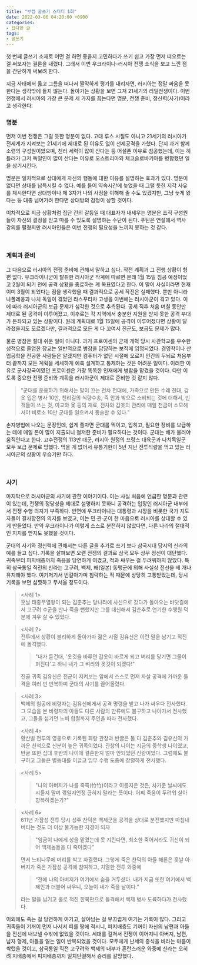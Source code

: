 ```yaml
---
title: "부캠 글쓰기 스터디 1회"
date: 2022-03-06 04:20:00 +0900
categories:
- 잡다한 글
tags:
- 글쓰기
---
```


첫 번째 글쓰기 소재로 어떤 걸 하면 좋을지 고민하다가 쓰기 쉽고 가장 먼저 떠오르는 걸 써보자는 결론을 내렸다. 그래서 이번 우크라이나-러시아 전쟁 소식을 보고 느낀 점을 간단하게 써보려 한다. 

지금 사태에서 옳고 그름을 떠나서 짤막하게 평가를 내리자면, 러시아는 정말 싸움을 못한다는 생각밖에 들지 않는다. 돌아가는 상황을 보면 그저 21세기의 러일전쟁이다. 이번 전쟁에서 러시아의 가장 큰 문제 세 가지를 꼽는다면 명분, 전쟁 준비, 정신력(사기)이라고 생각한다.



### 명분 
먼저 이번 전쟁은 그럴 듯한 명분이 없다. 고대 루스 시절도 아니고 21세기의 러시아가 전세계가 지켜보는 21세기에 제대로 된 이유도 없이 선제공격을 가했다. 단지 과거 함께 소련의 구성원이었으며, 친러 세력이 많이 산다는 등 어설픈 이유로 침공했는데, 이는 히틀러가 그저 독일인이 많이 산다는 이유로 오스트리아와 체코슬로바키아를 병합했던 일을 상기시킨다. 

명분은 일차적으로 상대에게 자신의 행동에 대한 이유를 설명하는 효과가 있다. 명분이 없다면 상대를 납득시킬 수 없다. 예를 들어 약속시간에 늦었을 때 그럴 듯한 지각 사유를 제시한다면 상대방이나 제 3자가 나의 사정을 이해해 줄 수도 있겠지만, 그냥 늦게 왔다는 둥 대충 넘어가려 한다면 상대방의 감정이 상할 것이다. 

이차적으로 지금 상황처럼 집단 간의 갈등일 때 대표자가 내세우는 명분은 조직 구성원들이 자신의 결정을 믿고 따를 수 있도록 설명하는 수단이 된다. 푸틴은 연설에서 역사 강의를 펼쳤지만 러시아인들은 이번 전쟁의 필요성을 느끼지 못하는 것 같다. 

<br/>

### 계획과 준비
그 다음으로 러시아의 전쟁 준비에 관해서 말하고 싶다. 작전 계획과 그 진행 상황이 형편 없다. 우크라이나군이 탈취한 러시아군 작계에 따르면 본래 1월 15일 침공 예정이었고 2월이 되기 전에 공격 상황을 종료하는 게 목표였다고 한다. 이 말이 사실이라면 현재 이미 3월이 되었다는 점을 생각했을 때 결과적으로 공세 작전은 실패했다. 뿐만 아니라 나폴레옹과 나치 독일이 겪었던 라스푸티차 고생을 이번에는 러시아군이 겪고 있다. 이에 따라 러시아군의 보급 문제가 심각한 것으로 추측된다. 공세 직후 처음 며칠 동안만 제대로 된 공격이 이루어졌고, 이후로는 각 지역에서 충분한 지원을 받지 못한 공격 부대가 돈좌되고 있는 상황이다. 원래 계획대로 1월 15일에 공격이 이루어졌다면 상황이 달라졌을지도 모르겠다만, 결과적으로 모든 게 다 꼬여서 진군도, 보급도 문제가 많다.

물론 병참은 절대 쉬운 일이 아니다. 과거 프로이센의 군제 개혁 당시 사관학교를 우수한 성적으로 졸업한 장교는 일반적으로 병참을 담당하는 보직에 임명되었다. 경영학이나 산업공학을 전공한 사람들은 알겠지만 컴퓨터가 없던 시절에 오로지 인간의 두뇌로 처음부터 끝까지 모든 계획을 세세하게 예측 설계하고 통제하는 것은 어려운 일이다. 이러한 이유로 군사강국이였던 프로이센은 가장 똑똑한 인재에게 병참을 맡겼을 것이다. 다만 이토록 중요한 전쟁 준비와 계획을 러시아군이 제대로 준비한 것 같지 않다.

>"군대를 운용하기 위해서는 말이 끄는 전차 천대에, 가죽으로 만든 수레 천대, 갑옷 입은 병사 10만, 천리길의 식량수송, 즉 안과 밖으로 소비되는 것에 더해서, 빈객들이 쓰는 것, 아교와 옻 등의 재료, 전차와 갑옷의 관리에 매일 천금이 소모해서야 비로소 10만 군대를 일으켜서 통솔할 수 있다."

손자병법에 나오는 문장인데, 쉽게 풀자면 군대를 먹이고, 입히고, 필요한 장비를 보급하는 데에 매일 돈이 많이 지출되니 철저한 준비가 필요하다는 것이다. 군대는 배가 불러야 움직인다고 한다. 고수전쟁의 113만 대군, 러시아 원정의 프랑스 대육군과 나치독일군 모두 보급 문제로 망했다. 먹을 게 없어서 유통기한이 5년 지난 전투식량을 먹고 있는 러시아군의 상황이 우습기만 하다. 

<br/>

### 사기 
마지막으로 러시아군의 사기에 관한 이야기이다. 이는 사실 처음에 언급한 명분과 관련이 있는데, 전쟁의 정당성을 제대로 설명하지 못하니 공격하는 입장인 러시아군 내부에서 전쟁 수행 의지가 부족하다. 반면에 우크라이나는 대통령과 시장을 비롯한 국가 지도자들이 결사항전의 의지를 보였고, 이는 민·관·군이 한 마음으로 러시아를 상대할 수 있게 만들었다. 만약 우크라이나가 이렇게 스스로 분전하지 않았다면, 다른 나라의 절대적인 지지를 받지도 못했을 것이다. 

군대의 사기와 정신력에 관해서는 다른 글을 추가로 쓰기 보다 삼국시대 당시의 신라의 예를 들고 싶다. 기록을 살펴보면 오랜 전쟁의 결과로 삼국 모두 상무 정신이 대단했다. 귀족부터 피지배층까지 죽음을 당연하게 여겼고, 적과 싸우는 걸 두려워하지 않았다. 특히 삼국통일 직전의 신라는 고구려, 백제, 왜(일본) 동맹군에 의해 사실상 전선을 세 개나 유지해야 했다. 여기저기서 번갈아가며 침략하는 적 때문에 상당히 고통받았는데, 당시 기록을 보면 섬찟하고 무서울 정도이다.

><사례 1>   
>훗날 태종무열왕이 되는 김춘추는 당나라에 사신으로 갔다가 돌아오는 바닷길에서 고구려 수군을 만나 죽을 뻔했지만 그를 대신해서 김춘추로 연기한 수행원 덕분에 겨우 살 수 있었다. 

><사례 2>  
> 전투에서 상황이 불리하게 돌아가자 젊은 시절 김유신은 이런 말을 남기고 적진에 돌격했다.   
>>"내가 듣건대, '옷깃을 바루면 갑옷이 바르게 되고 벼리를 당기면 그물이 펴진다'고 하니 내가 그 벼리와 옷깃이 되겠다!"
>
>진골 귀족 김유신은 전군이 지켜보는 앞에서 스스로 먼저 자살 공격에 가까운 돌격을 여러 번 반복하며 군대의 사기를 끌어올렸다.

><사례 3>  
> 백제의 침공에 비령자는 김유신에게서 공격 명령을 받고 나가 싸우다 전사했다. 그 모습을 본 비령자의 아들도 다른 사람의 만류에도 불구하고 나아가서 전사했고, 그들을 섬기던 노비 합절까지 주인을 따라 전사했다. 

><사례 4>   
>황산벌 전투의 영웅으로 기록된 화랑 관창과 반굴은 둘 다 김춘추와 김유신의 가까운 친척으로 신분이 높은 귀족이었다. 관창의 나이는 지금의 중학생 나이였고, 반굴 또한 십대 후반의 나이에 결혼한지 얼마 안되었던 신랑이었다. 그럼에도 불구하고 그들은 별동대를 이끌고 임무 수행 도중에 장렬하게 전사했다. 

><사례 5>  
>>"나의 아버지가 나를 죽죽(竹竹)이라고 이름지은 것은, 차가운 날씨에도 시들지 말며 꺾일지언정 굽히지 말라는 뜻이다. 어찌 죽음이 두려워 살아 항복하겠는가?"

><사례 6>  
>611년 가잠성 전투 당시 성주 찬덕은 백제군을 공격을 상대로 분전했지만 마침내 버티는 것도 더 이상 불가능한 지경이 되자 
>>"임금이 나에게 성을 맡겼는데 못 지킨다면, 최소한 죽어서라도 귀신이 되어 백제놈들을 다 죽이겠다"
>
>면서 느티나무에 머리를 박고 자결했다. 그렇게 죽은 찬덕의 아들 해론은 훗날 아버지가 죽은 가잠성 공격에 참여하고, 치열한 전투 와중에
>>“전에 나의 아버지가 여기에서 숨을 거두셨다. 내가 지금 또한 여기에서 백제인과 더불어 싸우니, 오늘이 내가 죽을 날이다.”
>
>라는 말을 남기고 홀로 적진 한복판으로 돌격해서 백제 병사 도륙하다가 전사했다.



  
이외에도 죽는 걸 당연하게 여기고, 살아남는 걸 부끄럽게 여기는 기록이 많다. 그리고 귀족들이 기꺼이 먼저 나서서 피를 땅에 적시니, 피지배층도 기꺼이 자신의 남편과 아들을 전선에 내보낼 수밖에 없었을 것이다. 세대를 걸쳐서 전쟁이 이어지니 아버지, 남편, 남자 형제, 아들을 잃는 일이 반복되었을 것이다. 모두에게 난세의 종식을 바라는 마음이 싹텄을 것이고, 삼국통일 직전 고구려와 백제의 내부가 혼란스러운 와중에 신라는 오히려 지배층에서 피지배층까지 일치단결해서 승리를 갈망했다. 
